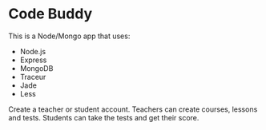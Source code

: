 Code Buddy
===============
This is a Node/Mongo app that uses:

- Node.js
- Express
- MongoDB
- Traceur
- Jade
- Less

Create a teacher or student account. Teachers can create courses, lessons and tests. Students can take the tests and get their score.
